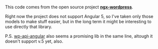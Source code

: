 This code comes from the open source project [**ngx-wordpress**](https://github.com/MurhafSousli/ngx-wordpress).

Right now the project does not support Angular 5, so I've taken only those models to make stuff easier, but in the long term it might be interesting to use directly that library.

P.S. [wp-api-angular](https://github.com/wordpress-clients/wp-api-angular) also seems a promising lib in the same line, altough it doesn't support v.5 yet, also.